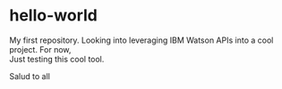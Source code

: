 # hello-world
My first repository. 
Looking into leveraging IBM Watson APIs into a cool project.
For now,  
Just testing this cool tool.

Salud to all 
